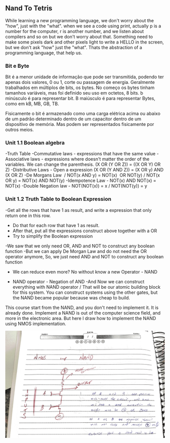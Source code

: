 ## Nand To Tetris

While learning a new programming language, we don't worry about the "how", just with the "what". when we see a code using print, actually p is a number for the computer, r is another number, and we listen about compilers and so on but we don't worry about that. Something need to make some pixels dark and other pixels light to write a HELLO in the screen, but we don't ask "how" just the "what". Thats the abstraction of a programming language, that help us.

### Bit e Byte
Bit é a menor unidade de informação que pode ser transmitida, podendo ter apenas dois valores, 0 ou 1, corte ou passagem de energia. Geralmente trabalhados em múltiplos de bits, os bytes. No começo os bytes tinham tamanhos variáveis, mas foi definido seu uso em octetos, 8 bits. b minúsculo é para representar bit. B maiúsculo é para representar Bytes, como em kB, MB, GB, TB.

Fisicamente o bit é armazenado como uma carga elétrica acima ou abaixo de um padrão determinado dentro de um capacitor dentro de um dispositivo de memória. Mas podem ser representados fisicamente por outros meios.

### Unit 1.1 Boolean algebra
-Truth Table
-Commutative laws - expressions that have the same value
-Associative laws - expressions where doesn't matter the order of the variables. We can change the parenthesis.
(X OR (Y OR Z)) = ((X OR Y) OR Z)
-Distributive Laws - Open a expression (X OR (Y AND Z)) = (X OR y) AND (X OR Z)
-De Morgans Law  / NOT(x AND y) = NOT(x)  OR NOT(y) / NOT(x OR y) = NOT(x) AND NOT(y)
-Idempotence Law - NOT(x) AND NOT(x) = NOT(x)
-Double Negation law - NOT(NOT(x)) = x / NOT(NOT(y)) = y

### Unit 1.2 Truth Table to Boolean Expression
-Get all the rows that have 1 as result, and write a expression that only return one in this row.
- Do that for each row that have 1 as result.
- After that, put all the expressions construct above together with a OR
- Try to simplify the Boolean expression

-We saw that we only need OR, AND and NOT to construct any boolean function
-But we can apply De Morgan Law and do not need the OR operator anymore, So, we just need AND and NOT to construct any boolean function
- We can reduce even more? No without know a new Operator - NAND

- NAND operator - Negation of AND
-And Now we can construct everything with NAND operator / That will be our atomic building block for this system.
You can construct systems using the other gates, but the NAND became popular because was cheap to build.

This course start from the NAND, and you don't need to implement it. It is already done.
Implement a NAND is out of the computer science field, and more in the electronic area.
But here I draw how to implement the NAND using NMOS implementation.

![Nand Implementation](images/nand_implementation.png)
